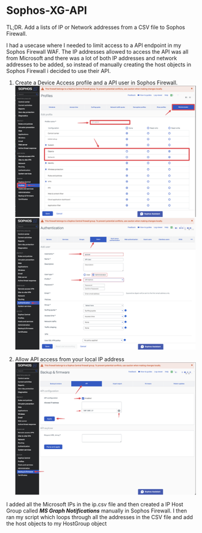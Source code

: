 # Sophos-XG-API
TL;DR. Add a lists of IP or Network addresses from a CSV file to Sophos Firewall. 

I had a usecase where I needed to limit access to a API endpoint in my Sophos Firewall WAF. The IP addresses allowed to access the API was all from Microsoft and there was a lot of both IP addresses and network addresses to be added, so instead of manually creating the host objects in Sophos Firewall i decided to use their API.

1. Create a Device Access profile and a API user in Sophos Firewall.
![device profile](./assets/images/Device-Profile.png)
![api user](./assets/images/API-User.png)

2. Allow API access from your local IP address
![api](./assets/images/Enable-API.png)

I added all the Microsoft IPs in the ip.csv file and then created a IP Host Group called ***MS Graph Notifications*** manually in Sophos Firewall. I then ran my script which loops through all the addresses in the CSV file and add the host objects to my HostGroup object
